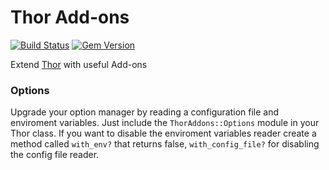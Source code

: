 # Thor Add-ons

[![Build Status](https://travis-ci.org/eredi93/thor-addons.svg?branch=master)](https://travis-ci.org/eredi93/thor-addons)
[![Gem Version](https://badge.fury.io/rb/thor-addons.svg)](http://badge.fury.io/rb/thor-addons)

Extend [Thor](https://github.com/erikhuda/thor) with useful Add-ons

### Options

Upgrade your option manager by reading a configuration file and enviroment variables.
Just include the `ThorAddons::Options` module in your Thor class.
If you want to disable the enviroment variables reader create a method called `with_env?` that returns false, `with_config_file?` for disabling the config file reader.
